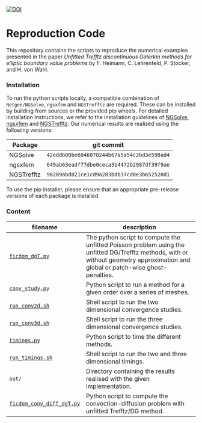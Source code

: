 [![DOI](https://zenodo.org/badge/DOI/10.5281/zenodo.7759468.svg)](https://doi.org/10.5281/zenodo.7759468)

# Reproduction Code

This repository contains the scripts to reproduce the numerical examples presented in the paper *Unfitted Trefftz discontinuous Galerkin methods for elliptic boundary value problems* by F. Heimann, C. Lehrenfeld, P. Stocker, and H. von Wahl.

### Installation
To run the python scripts locally, a compatible combination of `Netgen/NGSolve`, `ngsxfem` and `NGSTrefftz` are required. These can be installed by building from sources or the provided pip wheels. For detailed installation instructions, we refer to the installation guidelines of [NGSolve](https://docu.ngsolve.org/latest/install/install_sources.html), [ngsxfem](https://github.com/ngsxfem/ngsxfem/blob/release/INSTALLATION.md) and [NGSTrefftz](https://paulst.github.io/NGSTrefftz/readme.html#installing-the-package). Our numerical results are realised using the following versions:

| Package | git commit
|-|-|
| NGSolve | `42eddb00be6046078244b67a5a54c2bd3e598ad4`
| ngsxfem | `649ab63eadf77dbe0ceca3b4472b2987df39f9ae`
| NGSTrefftz | `98289abd821ce1cd9a283bdb37cd0e3b652520d1`

To use the pip installer, please ensure that an appropriate pre-release versions of each package is installed.

### Content
| filename | description | 
|-|-|
| [`ficdom_dgT.py`](ficdom_dgT.py) | The python script to compute the unfitted Poisson problem using the unfitted DG/Trefftz methods, with or without geometry approximation and global or patch-wise ghost-penalties. |
| [`conv_study.py`](conv_study.py) | Python script to run a method for a given order over a series of meshes. |
| [`run_conv2d.sh`](run_conv2d.sh) | Shell script to run the two dimensional convergence studies. |
| [`run_conv3d.sh`](run_conv3d.sh) | Shell script to run the three dimensional convergence studies. |
| [`timings.py`](timings.py) | Python script to time the different methods. |
| [`run_timings.sh`](run_timings.sh) | Shell script to run the two and three dimensional timings. |
| `out/` | Directory containing the results realised with the given implementation. |
| [`ficdom_conv_diff_dgT.py`](ficdom_conv_diff_dgT.py) | Python script to compute the convection-diffusion problem with unfitted Trefftz/DG method. |

